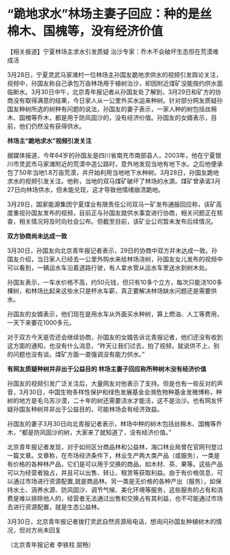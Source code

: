 # “跪地求水”林场主妻子回应：种的是丝棉木、国槐等，没有经济价值

【相关报道】宁夏林场主求水引发质疑 治沙专家：乔木不会破坏生态但在荒漠难成活

3月28日，宁夏灵武马家滩村一位林场主孙国友跪地求供水的视频引发舆论关注，视频中，孙国友称自己承包万亩林场用于植树治沙，却因附近煤矿没能按约供水面临断水。3月30日中午，北京青年报记者从孙国友处了解到，3月29日和矿方的协商没有取得满意的结果，今日家人从一公里外买水运来种树。针对部分网友质疑孙国友种树所选的树种有问题的说法，孙国友的妻子表示，一家人种的树包括丝棉木、国槐等乔木，都是用于防风固沙的，没有经济价值。孙国友的女婿表示，目前，他们仍然没有获得供水。

**林场主“跪地求水”视频引发关注**

据媒体报道，今年64岁的孙国友是四川省南充市南部县人，2003年，他在宁夏银川市灵武市马家滩附近的荒漠中造公路时，意外地发现当地有地下水。之后他便承包了50年当地1.8万亩荒漠，并开始利用当地地下水种树。3月28日，孙国友跪地求水的视频引发关注。他称，当地的双马煤矿破坏了林场的水源。煤矿曾承诺3月27日向林场供水，但未能兑现，这才导致他情绪崩溃跪地。

3月29日，国家能源集团宁夏煤业有限责任公司双马一矿发布通报回应称，该矿高度重视孙国友发布的视频，目前正与孙国友就供水事宜进行协商，相关问题正在核查，相关情况将及时向社会公布。但截至目前，该矿业公司暂未发布后续情况。

**双方协商尚未达成一致**

3月30日，孙国友向北京青年报记者表示，29日的协商中双方并未达成一致。孙国友介绍，当日家人已经去一公里外购水来给林场浇树，孙国友女儿发布的视频中可以看到，一辆运水车沿着道路行驶，有人拿水管从运水车里送水到树木处。

孙国友表示，一车水价格不高，约50元钱，但只有10多个立方，每次只能浇100多棵树，和林场比起来这些水只是杯水车薪，真正要解决林场缺水问题还是需要供水。

孙国友的女婿表示，他们现在是用水车从外面买水种树，算上燃油、人工等费用，一天下来要花1000多元。

对于双方今天是否还会继续协商，孙国友的女婿告诉北青报记者，他们还没有收到这方面的通知，也没有什么消息，“昨天让我们过去，拍了视频，就说供不上，别的问题也没有谈。煤矿方面一直强调没有能力供水。”

**有网友质疑种树并非出于公益目的 林场主妻子回应称所种树木没有经济价值**

孙国友的视频引发广泛关注后，大量网友对他表示了支持。但是也有一些反对的声音，3月30日，中国生物多样性保护和绿色发展基金会濒危物种基金发微博称，种树的地方是毛乌苏沙漠，二十年的树还需要浇水才能活，这不是治沙。也有网友怀疑孙国友种树并非出于公益目的，可能林场会有经济效益。

孙国友的妻子3月30日向北青报记者表示，林场中种的树木包括丝棉木、国槐等乔木，“都是防风固沙的树，大家来了就知道了，没有经济价值。”

北京青年报记者发现，对于如何区分商品林和公益林，海口林业局曾在官网刊登过一篇文章。文章称，在市场经济条件下，林业生产两大类产品（或服务），一类是有价格的各种林产品，它们是可以用于交换的商品，如木材、茶、果等。这些产品可以为经营者独占，并且可以出售、转让、租赁等获取利益。由于有价格信息，可以通过市场进行资源配置,就是商品林。另一类是无价格的各种产出（服务），如保持水土、涵养水源、防风固沙、调节气候、美化环境等服务，这些服务的占有和消费是难以排除他人的，经营者无法通过出售和交换占有其利益，也不可能通过市场去进行资源配置，就是生态公益林。

3月30日，北京青年报记者拨打灵武自然资源局电话，想询问孙国友种植树木的情况，但对方尚未回复

（北京青年报记者 李铁柱 屈畅）

